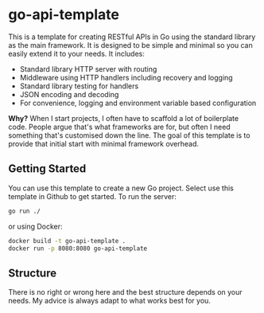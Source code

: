 # go-api-template

This is a template for creating RESTful APIs in Go using the standard library as the main framework. It is designed to be simple and minimal so you can easily extend it to your needs. It includes:

- Standard library HTTP server with routing
- Middleware using HTTP handlers including recovery and logging
- Standard library testing for handlers
- JSON encoding and decoding
- For convenience, logging and environment variable based configuration

**Why?** When I start projects, I often have to scaffold a lot of boilerplate code. People argue that's what frameworks are for, but often I need something that's customised down the line. The goal of this template is to provide that initial start with minimal framework overhead.

## Getting Started

You can use this template to create a new Go project. Select use this template in Github to get started. To run the server:

```bash
go run ./
```

or using Docker:

```bash
docker build -t go-api-template .
docker run -p 8080:8080 go-api-template
```

## Structure

There is no right or wrong here and the best structure depends on your needs. My advice is always adapt to what works best for you.
